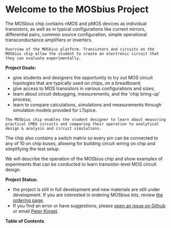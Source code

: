 <!-- 
```{raw} html
<center>
<video controls width="320" autoplay muted>
  <source src="../_static/videos/MOSbius.mp4" type="video/mp4">
  Your browser does not support the video tag
</video>
</center>
```
-->

# Welcome to the MOSbius Project

The MOSbius chip contains nMOS and pMOS devices as individual transistors, as
well as in typical configurations like current mirrors, differential pairs, common source configuration, simple operational transconductance amplifiers or inverters. 

```{figure} img/mosbius_flow.png
Overview of the MOSbius platform. Transistors and circuits on the MOSbius chip allow the student to create an electronic circuit that they can evaluate experimentally.
```

**Project Goals:** 
- give students and designers the opportunity to try out MOS circuit topologies that are typically used on chips, on a breadboard;
- give access to MOS transistors in various configurations and sizes;
- learn about circuit debugging, measurements, and the 'chip bring-up' process;
- learn to compare calculations, simulations and measurements through simulation models provided for LTspice. 

```{figure} img/cycle.png
The MOSbius chip enables the student designer to learn about measuring practical CMOS circuits and comparing their operation to analytical design & analysis and circuit simulations. 
```

The chip also contains a switch matrix so every pin can be connected to any of 10 on chip buses, allowing for building circuit wiring on chip and simplifying the test setup. 

We will describe the operation of the MOSbius chip and show examples of experiments that can be conducted to learn transistor-level MOS circuit design. 


**Project Status:**
- the project is still in full development and new materials are still under development. If you are interested in ordering MOSbius kits, review [the ordering page](../ordering/ordering).
- If you find an error or have suggestions, please [open an issue on Github](https://github.com/peterkinget/MOSbiusBook/issues/new) or email [Peter Kinget](mailto:pk171+mosbius@columbia.edu).

**Table of Contents**
```{tableofcontents}
```

